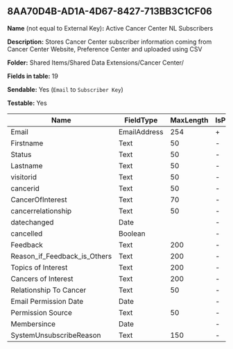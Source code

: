 ## 8AA70D4B-AD1A-4D67-8427-713BB3C1CF06

**Name** (not equal to External Key)**:** Active Cancer Center NL Subscribers

**Description:** Stores Cancer Center subscriber information coming from Cancer Center Website, Preference Center and uploaded using CSV

**Folder:** Shared Items/Shared Data Extensions/Cancer Center/

**Fields in table:** 19

**Sendable:** Yes (`Email` to `Subscriber Key`)

**Testable:** Yes

| Name | FieldType | MaxLength | IsPrimaryKey | IsNullable | DefaultValue |
| --- | --- | --- | --- | --- | --- |
| Email | EmailAddress | 254 | + | - |  |
| Firstname | Text | 50 | - | + |  |
| Status | Text | 50 | - | + | Active |
| Lastname | Text | 50 | - | + |  |
| visitorid | Text | 50 | - | + |  |
| cancerid | Text | 50 | - | + |  |
| CancerOfInterest | Text | 70 | - | + |  |
| cancerrelationship | Text | 50 | - | + |  |
| datechanged | Date |  | - | + |  |
| cancelled | Boolean |  | - | + |  |
| Feedback | Text | 200 | - | + |  |
| Reason_if_Feedback_is_Others | Text | 200 | - | + |  |
| Topics of Interest | Text | 200 | - | + |  |
| Cancers of Interest | Text | 200 | - | + |  |
| Relationship To Cancer | Text | 50 | - | + |  |
| Email Permission Date | Date |  | - | + | GetDate() |
| Permission Source | Text | 50 | - | + |  |
| Membersince | Date |  | - | + | GetDate() |
| SystemUnsubscribeReason | Text | 150 | - | + |  |
